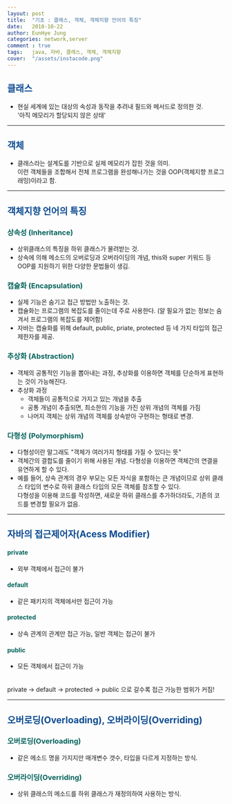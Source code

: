 ```yaml
---
layout: post
title:  "기초 : 클래스, 객체, 객체지향 언어의 특징"
date:   2018-10-22
author: EunHye Jung
categories: network,server
comment : true
tags:	java, 자바, 클래스, 객체, 객체지향
cover:  "/assets/instacode.png"
---   
```

  
  
##  <font color = "#0E4D92"> 클래스 </font>  
  
* 현실 세계에 있는 대상의 속성과 동작을 추려내 필드와 메서드로 정의한 것.  
  '아직 메모리가 할당되지 않은 상태'  
  
   
- - - 
  
  
##  <font color = "#0E4D92"> 객체 </font>  
  
* 클래스라는 설계도를 기반으로 실제 메모리가 잡힌 것을 의미.   
  이런 객체들을 조합해서 전체 프로그램을 완성해나가는 것을 OOP(객체지향 프로그래밍)이라고 함.  
  
   
- - - 
  
  
##  <font color = "#0E4D92"> 객체지향 언어의 특징 </font>  
  
### <font color="#04635b"> 상속성 (Inheritance) </font>  
* 상위클래스의 특징을 하위 클래스가 물려받는 것.  
* 상속에 의해 메소드의 오버로딩과 오버라이딩의 개념, this와 super 키워드 등 OOP를 지원하기 위한 다양한 문법들이 생김.    
   
### <font color="#04635b"> 캡슐화 (Encapsulation) </font>  
* 실제 기능은 숨기고 접근 방법만 노출하는 것.  
* 캡슐화는 프로그램의 복잡도를 줄이는데 주로 사용한다. (알 필요가 없는 정보는 숨겨서 프로그램의 복잡도를 제어함)  
* 자바는 캡슐화를 위해 default, public, priate, protected 등 네 가지 타입의 접근 제한자를 제공.  
   
### <font color="#04635b"> 추상화 (Abstraction) </font>  
* 객체의 공통적인 기능을 뽑아내는 과정, 추상화를 이용하면 객체를 단순하게 표현하는 것이 가능해진다.  
* 추상화 과정  
  - 객체들이 공통적으로 가지고 있는 개념을 추출  
  - 공통 개념이 추출되면, 최소한의 기능을 가진 상위 개념의 객체를 가짐  
  - 나머지 객체는 상위 개념의 객체를 상속받아 구현하는 형태로 변경.  
    
### <font color="#04635b"> 다형성 (Polymorphism) </font>   
* 다형성이란 말그래도 "객체가 여러가지 형태를 가질 수 있다는 뜻"  
* 객체간의 결합도를 줄이기 위해 사용된 개념. 다형성을 이용하면 객체간의 연결을 유연하게 할 수 있다.  
* 예를 들어, 상속 관계의 경우 부모는 모든 자식을 포함하는 큰 개념이므로 상위 클래스 타입의 변수로 하위 클래스 타입의 모든 객체를 참조할 수 있다.  
  다형성을 이용해 코드를 작성하면, 새로운 하위 클래스를 추가하더라도, 기존의 코드를 변경할 필요가 없음.  
   
- - -  
   
  
##  <font color = "#0E4D92"> 자바의 접근제어자(Acess Modifier) </font>  
  
#### <font color="#04635b"> private </font>  
* 외부 객체에서 접근이 불가  
   
#### <font color="#04635b"> default </font>  
* 같은 패키지의 객체에서만 접근이 가능  
  
#### <font color="#04635b"> protected </font>  
* 상속 관계의 관계만 접근 가능, 일반 객체는 접근이 불가  
  
#### <font color="#04635b"> public </font>  
* 모든 객체에서 접근이 가능  
   
　  
private → default → protected → public 으로 갈수록 접근 가능한 범위가 커짐!  
   
     
   
- - - 
  
  
##  <font color = "#0E4D92"> 오버로딩(Overloading), 오버라이딩(Overriding) </font>  
  
### <font color="#04635b"> 오버로딩(Overloading) </font>  
* 같은 메소드 명을 가지지만 매개변수 갯수, 타입을 다르게 지정하는 방식.  
   
  
### <font color="#04635b"> 오버라이딩(Overriding) </font>  
* 상위 클래스의 메소드를 하위 클래스가 재정의하여 사용하는 방식.   
   
   
    
　  
